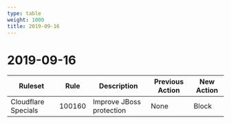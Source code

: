 ```yaml
---
type: table
weight: 1000
title: 2019-09-16
---
```


# 2019-09-16

<TableWrap><table style="width: 100%">

<thead>
  <tr>
    <th>Ruleset</th>
    <th>Rule</th>
    <th>Description</th>
    <th>Previous Action</th>
    <th>New Action</th>
  </tr>
</thead>
<tbody>
  <tr>
    <td>Cloudflare Specials</td>
    <td>100160</td>
    <td>Improve JBoss protection</td>
    <td>None</td>
    <td>Block</td>
  </tr>
</tbody>

</table></TableWrap>
